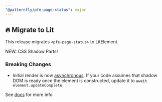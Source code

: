 ```yaml
---
"@patternfly/pfe-page-status": major
---
```


## 🔥 Migrate to Lit

This release migrates `<pfe-page-status>` to LitElement.

NEW: CSS Shadow Parts!

### Breaking Changes
- Initial render is now [asynchronous](https://lit.dev/docs/components/lifecycle/#reactive-update-cycle).
  If your code assumes that shadow DOM is ready once the element is constructed, update it to `await element.updateComplete`


See [docs](https://patternflyelements.org/components/page-status/) for more info
